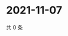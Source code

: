 # 2021-11-07

共 0 条

<!-- BEGIN WEIBO -->
<!-- 最后更新时间 Sun Nov 07 2021 09:56:57 GMT+0800 (China Standard Time) -->

<!-- END WEIBO -->
